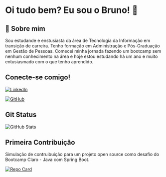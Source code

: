 
# Oi tudo bem? Eu sou o Bruno! 👋


## 🚀 Sobre mim
Sou estudande e enstusiasta da área de Tecnologia da Informação em transição de carreira. Tenho formação em Administração e Pós-Graduação em Gestão de Pessoas. Comecei minha jornada fazendo um bootcamp sem nenhum conhecimento na área e hoje estou estudando há um ano e muito entusiasmado com o que tenho aprendido.

## Conecte-se comigo!
[![LinkedIn](https://img.shields.io/badge/LinkedIn-0077B5?style=for-the-badge&logo=linkedin&logoColor=white)](https://www.linkedin.com/in/bruno-gomes-102a6746//)

[![GitHub](https://img.shields.io/badge/GitHub-100000?style=for-the-badge&logo=github&logoColor=white)](https://github.com/brunno26)

## Git Status
![GitHub Stats](https://github-readme-stats.vercel.app/api?username=brunno26&theme=transparent&bg_color=000&border_color=30A3DC&show_icons=true&icon_color=30A3DC&title_color=E94D5F&text_color=FFF)

## Primeira Contribuição

Simulação de contruibuição para um projeto open source como desafio do Bootcamp Claro - Java com Spring Boot.

[![Repo Card](https://github-readme-stats.vercel.app/api/pin/?username=brunno26&repo=dio-lab-open-source&bg_color=000&border_color=30A3DC&show_icons=true&icon_color=30A3DC&title_color=E94D5F&text_color=FFF)](https://github.com/brunno26/dio-lab-open-source)